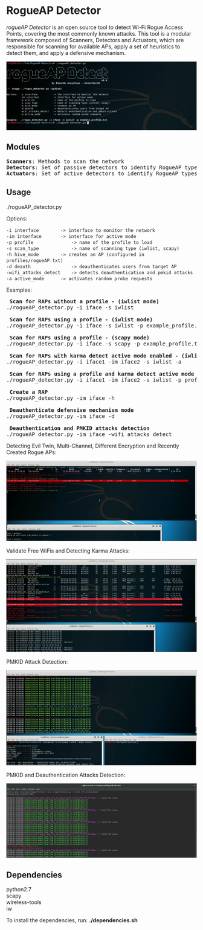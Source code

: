 # RogueAP Detector

_rogueAP Detector_ is an open source tool to detect Wi-Fi Rogue Access Points, covering the most commonly known attacks.  This tool is a modular framework composed of Scanners, Detectors and Actuators, which are responsible for scanning for available APs, apply a set of heuristics to detect them, and apply a defensive mechanism.  

![RogueAP Detector_1](imgs/img_1.PNG)

## Modules
<pre>
<b>Scanners</b>: Methods to scan the network  
<b>Detectors</b>: Set of passive detectors to identify RogueAP types  
<b>Actuators</b>: Set of active detectors to identify RogueAP types  
</pre>

## Usage
./rogueAP_detector.py <options>  

Options:  

	-i interface		-> interface to monitor the network  
	-im interface		-> interface for active mode  
	-p profile              -> name of the profile to load  
	-s scan_type            -> name of scanning type (iwlist, scapy)  
	-h hive_mode		-> creates an AP (configured in profiles/rogueAP.txt) 
	-d deauth               -> deauthenticates users from target AP  
	-wifi_attacks_detect    -> detects deauthentication and pmkid attacks  
	-a active_mode		-> activates random probe requests  

Examples:  

<pre>
<b> Scan for RAPs without a profile - (iwlist mode)</b>  
./rogueAP_detector.py -i iface -s iwlist  

<b> Scan for RAPs using a profile - (iwlist mode)</b>  
./rogueAP_detector.py -i iface -s iwlist -p example_profile.txt  

<b> Scan for RAPs using a profile - (scapy mode)</b>  
./rogueAP_detector.py -i iface -s scapy -p example_profile.txt  

<b> Scan for RAPs with karma detect active mode enabled - (iwlist mode)</b>  
./rogueAP_detector.py -i iface1 -im iface2 -s iwlist -a  

<b> Scan for RAPs using a profile and karma detect active mode enabled - (iwlist mode)</b>  
./rogueAP_detector.py -i iface1 -im iface2 -s iwlist -p profile.txt -a  

<b> Create a RAP</b>  
./rogueAP_detector.py -im iface -h  

<b> Deauthenticate defensive mechanism mode</b>  
./rogueAP_detector.py -im iface -d  

<b> Deauthentication and PMKID attacks detection</b>  
./rogueAP_detector.py -im iface -wifi_attacks_detect  
</pre>

Detecting Evil Twin, Multi-Channel, Different Encryption and Recently Created Rogue APs:  

![RogueAP Detector_2](imgs/img_2.PNG)

Validate Free WiFis and Detecting Karma Attacks:  

![RogueAP Detector_3](imgs/img_3.PNG)

PMKID Attack Detection:  

![RogueAP Detector_4](imgs/img_4.PNG)

PMKID and Deauthentication Attacks Detection:  

![RogueAP Detector_5](imgs/img_5.PNG)

## Dependencies
python2.7  
scapy  
wireless-tools  
iw  

To install the dependencies, run: **./dependencies.sh**  
